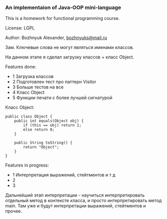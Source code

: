 ### An implementaion of Java-OOP mini-language

This is a homework for functional programming course.

License: LGPL

Author: Bozhnyuk Alexander, bozhnyuks@mail.ru

Зам. Ключевые слова не могут являться именами классов. 

На данном этапе я сделал загрузку классов + класс Object. 

Features done:

- 1 Загрузка классов
- 2 Подготовлен тест про паттерн Visitor
- 3 Больше тестов на все
- 4 Класс Object
- 5 Функции печати с более лучшей сигнатурой

Класс Object: 
```
public class Object {
    public int equals(Object obj) {
        if (this == obj) return 1;
        else return 0;
    }
    
    public String toString() {
    	return "Object";
    }
}
```

Features in progress:

- 1 Интерпретация выражений, стейтментов и т д
- 2 
- 3 

Дальнейший этап интерпретации - научиться интерпретировать отдельный метод в контексте класса, и просто интерпретировать метод main. Там уже и будут интерпретации выражений, стейтментов и прочее. 



